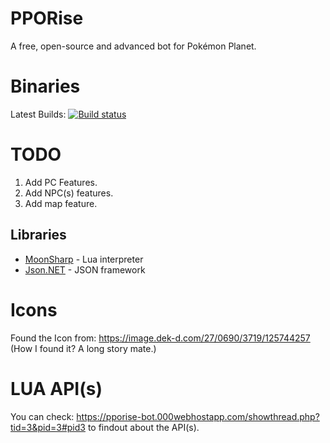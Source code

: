 # PPORise
A free, open-source and advanced bot for Pokémon Planet.

# Binaries

Latest Builds: [![Build status](https://ci.appveyor.com/api/projects/status/ia8yxsiub9hyjqfv?svg=true)](http://tmearn.com/Kc8zlI)

# TODO
1) Add PC Features.
2) Add NPC(s) features.
3) Add map feature.


## Libraries

* [MoonSharp](http://www.moonsharp.org/) - Lua interpreter
* [Json.NET](http://www.newtonsoft.com/json) - JSON framework


# Icons

Found the Icon from: https://image.dek-d.com/27/0690/3719/125744257 (How I found it? A long story mate.)

# LUA API(s)

You can check: https://pporise-bot.000webhostapp.com/showthread.php?tid=3&pid=3#pid3 to findout about the API(s).
